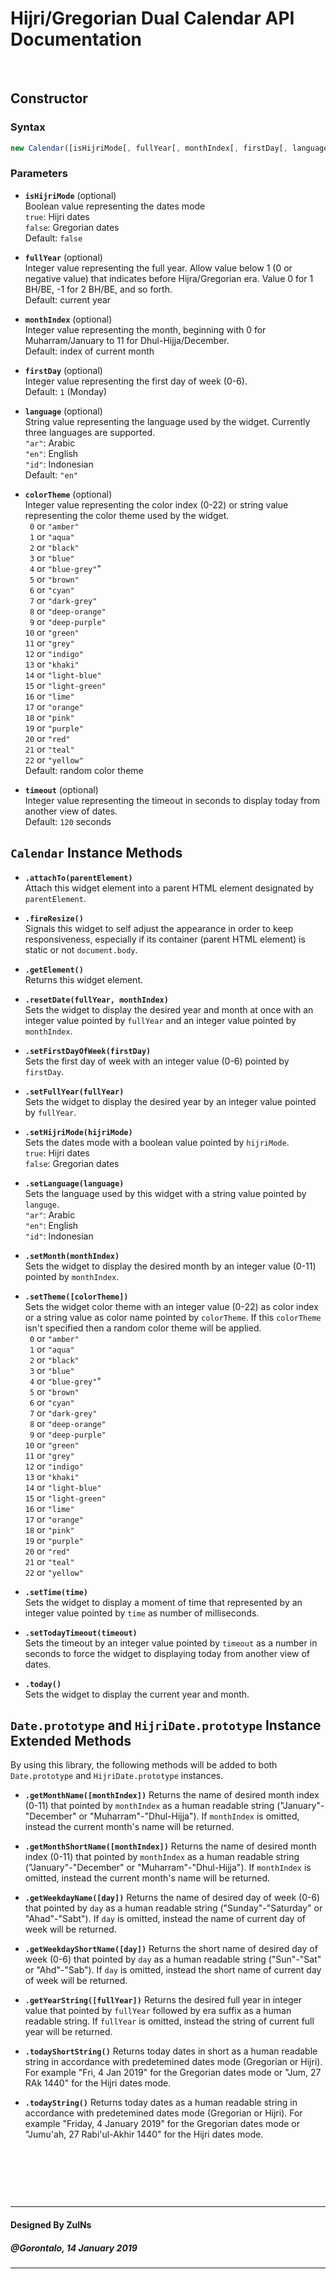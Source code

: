 # Hijri/Gregorian Dual Calendar API Documentation

&nbsp;

## Constructor
### Syntax
```javascript
new Calendar([isHijriMode[, fullYear[, monthIndex[, firstDay[, language[, colorTheme[, timeout]]]]]]]);
```

### Parameters
- **`isHijriMode`** (optional)<br>
  Boolean value representing the dates mode<br>
  `true`: Hijri dates<br>
  `false`: Gregorian dates<br>
  Default: `false`

- **`fullYear`** (optional)<br>
  Integer value representing the full year. Allow value below 1 (0 or negative value) that indicates before Hijra/Gregorian era. Value 0 for 1 BH/BE, -1 for 2 BH/BE, and so forth.<br>
  Default: current year

- **`monthIndex`** (optional)<br>
  Integer value representing the month, beginning with 0 for Muharram/January to 11 for Dhul-Hijja/December.<br>
  Default: index of current month

- **`firstDay`** (optional)<br>
  Integer value representing the first day of week (0-6).<br>
  Default: `1` (Monday)

- **`language`** (optional)<br>
  String value representing the language used by the widget. Currently three languages are supported.<br>
  `"ar"`: Arabic<br>
  `"en"`: English<br>
  `"id"`: Indonesian<br>
  Default: `"en"`

- **`colorTheme`** (optional)<br>
  Integer value representing the color index (0-22) or string value representing the color theme used by the widget.<br>
  <code>&nbsp;0</code> or `"amber"`<br>
  <code>&nbsp;1</code> or `"aqua"`<br>
  <code>&nbsp;2</code> or `"black"`<br>
  <code>&nbsp;3</code> or `"blue"`<br>
  <code>&nbsp;4</code> or `"blue-grey"`"<br>
  <code>&nbsp;5</code> or `"brown"`<br>
  <code>&nbsp;6</code> or `"cyan"`<br>
  <code>&nbsp;7</code> or `"dark-grey"`<br>
  <code>&nbsp;8</code> or `"deep-orange"`<br>
  <code>&nbsp;9</code> or `"deep-purple"`<br>
  `10` or `"green"`<br>
  `11` or `"grey"`<br>
  `12` or `"indigo"`<br>
  `13` or `"khaki"`<br>
  `14` or `"light-blue"`<br>
  `15` or `"light-green"`<br>
  `16` or `"lime"`<br>
  `17` or `"orange"`<br>
  `18` or `"pink"`<br>
  `19` or `"purple"`<br>
  `20` or `"red"`<br>
  `21` or `"teal"`<br>
  `22` or `"yellow"`<br>
  Default: random color theme

- **`timeout`** (optional)<br>
  Integer value representing the timeout in seconds to display today from another view of dates.<br>
  Default: `120` seconds

## `Calendar` Instance Methods
- **`.attachTo(parentElement)`**<br>
  Attach this widget element into a parent HTML element designated by `parentElement`.

- **`.fireResize()`**<br>
  Signals this widget to self adjust the appearance in order to keep responsiveness, especially if its container (parent HTML element) is static or not `document.body`.

- **`.getElement()`**<br>
  Returns this widget element.

- **`.resetDate(fullYear, monthIndex)`**<br>
  Sets the widget to display the desired year and month at once with an integer value pointed by `fullYear` and an integer value pointed by `monthIndex`.

- **`.setFirstDayOfWeek(firstDay)`**<br>
  Sets the first day of week with an integer value (0-6) pointed by `firstDay`.

- **`.setFullYear(fullYear)`**<br>
  Sets the widget to display the desired year by an integer value pointed by `fullYear`.

- **`.setHijriMode(hijriMode)`**<br>
  Sets the dates mode with a boolean value pointed by `hijriMode`.<br>
  `true`: Hijri dates<br>
  `false`: Gregorian dates

- **`.setLanguage(language)`**<br>
  Sets the language used by this widget with a string value pointed by `languge`.<br>
  `"ar"`: Arabic<br>
  `"en"`: English<br>
  `"id"`: Indonesian

- **`.setMonth(monthIndex)`**<br>
  Sets the widget to display the desired month by an integer value (0-11) pointed by `monthIndex`.

- **`.setTheme([colorTheme])`**<br>
  Sets the widget color theme with an integer value (0-22) as color index or a string value as color name pointed by `colorTheme`. If this `colorTheme` isn't specified then a random color theme will be applied.<br>
  <code>&nbsp;0</code> or `"amber"`<br>
  <code>&nbsp;1</code> or `"aqua"`<br>
  <code>&nbsp;2</code> or `"black"`<br>
  <code>&nbsp;3</code> or `"blue"`<br>
  <code>&nbsp;4</code> or `"blue-grey"`"<br>
  <code>&nbsp;5</code> or `"brown"`<br>
  <code>&nbsp;6</code> or `"cyan"`<br>
  <code>&nbsp;7</code> or `"dark-grey"`<br>
  <code>&nbsp;8</code> or `"deep-orange"`<br>
  <code>&nbsp;9</code> or `"deep-purple"`<br>
  `10` or `"green"`<br>
  `11` or `"grey"`<br>
  `12` or `"indigo"`<br>
  `13` or `"khaki"`<br>
  `14` or `"light-blue"`<br>
  `15` or `"light-green"`<br>
  `16` or `"lime"`<br>
  `17` or `"orange"`<br>
  `18` or `"pink"`<br>
  `19` or `"purple"`<br>
  `20` or `"red"`<br>
  `21` or `"teal"`<br>
  `22` or `"yellow"`

- **`.setTime(time)`**<br>
  Sets the widget to display a moment of time that represented by an integer value pointed by `time` as number of milliseconds.

- **`.setTodayTimeout(timeout)`**<br>
  Sets the timeout by an integer value pointed by `timeout` as a number in seconds to force the widget to displaying today from another view of dates.

- **`.today()`**<br>
  Sets the widget to display the current year and month.

## `Date.prototype` and `HijriDate.prototype` Instance Extended Methods
By using this library, the following methods will be added to both `Date.prototype` and `HijriDate.prototype` instances.
- **`.getMonthName([monthIndex])`**
  Returns the name of desired month index (0-11) that pointed by `monthIndex` as a human readable string ("January"-"December" or "Muharram"-"Dhul-Hijja"). If `monthIndex` is omitted, instead the current month's name will be returned.

- **`.getMonthShortName([monthIndex])`**
  Returns the name of desired month index (0-11) that pointed by `monthIndex` as a human readable string ("January"-"December" or "Muharram"-"Dhul-Hijja"). If `monthIndex` is omitted, instead the current month's name will be returned.

- **`.getWeekdayName([day])`**
  Returns the name of desired day of week (0-6) that pointed by `day` as a human readable string ("Sunday"-"Saturday" or "Ahad"-"Sabt"). If `day` is omitted, instead the name of current day of week will be returned.

- **`.getWeekdayShortName([day])`**
  Returns the short name of desired day of week (0-6) that pointed by `day` as a human readable string ("Sun"-"Sat" or "Ahd"-"Sab"). If `day` is omitted, instead the short name of current day of week will be returned.

- **`.getYearString([fullYear])`**
  Returns the desired full year in integer value that pointed by `fullYear` followed by era suffix as a human readable string. If `fullYear` is omitted, instead the string of current full year will be returned.

- **`.todayShortString()`**
  Returns today dates in short as a human readable string in accordance with predetemined dates mode (Gregorian or Hijri). For example "Fri, 4 Jan 2019" for the Gregorian dates mode or "Jum, 27 RAk 1440" for the Hijri dates mode.

- **`.todayString()`**
  Returns today dates as a human readable string in accordance with predetemined dates mode (Gregorian or Hijri). For example "Friday, 4 January 2019" for the Gregorian dates mode or "Jumu'ah, 27 Rabi'ul-Akhir 1440" for the Hijri dates mode.

&nbsp;

&nbsp;

&nbsp;

---
#### Designed By ZulNs
##### @Gorontalo, 14 January 2019
---
